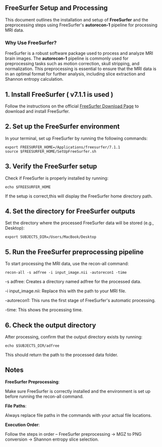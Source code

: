 ## FreeSurfer Setup and Processing

This document outlines the installation and setup of **FreeSurfer** and the preprocessing steps using FreeSurfer's **autorecon-1** pipeline for processing MRI data.

### Why Use FreeSurfer?

FreeSurfer is a robust software package used to process and analyze MRI brain images. The **autorecon-1** pipeline is commonly used for preprocessing tasks such as motion correction, skull stripping, and normalization. This preprocessing is essential to ensure that the MRI data is in an optimal format for further analysis, including slice extraction and Shannon entropy calculation.

## 1. **Install FreeSurfer ( v7.1.1 is used )**

Follow the instructions on the official [FreeSurfer Download Page](https://surfer.nmr.mgh.harvard.edu/fswiki/Download) to download and install FreeSurfer.

## 2. **Set up the FreeSurfer environment**
In your terminal, set up FreeSurfer by running the following commands:
      
```
export FREESURFER_HOME=/Applications/freesurfer/7.1.1
source $FREESURFER_HOME/SetUpFreeSurfer.sh
```

## 3. **Verify the FreeSurfer setup**
Check if FreeSurfer is properly installed by running:

```
echo $FREESURFER_HOME
```

  If the setup is correct,this will display the FreeSurfer home directory path.

## 4. **Set the directory for FreeSurfer outputs**
Set the directory where the processed FreeSurfer data will be stored (e.g., Desktop):

```
export SUBJECTS_DIR=/Users/MacBook/Desktop
```

## 5. **Run the FreeSurfer preprocessing pipeline**
To start processing the MRI data, use the recon-all command:

```
recon-all -s adfree -i input_image.nii -autorecon1 -time
```

  -s adfree: Creates a directory named adfree for the processed data.

  -i input_image.nii: Replace this with the path to your MRI file.

  -autorecon1: This runs the first stage of FreeSurfer's automatic processing.

  -time: This shows the processing time.

## 6. **Check the output directory**
After processing, confirm that the output directory exists by running:

```
echo $SUBJECTS_DIR/adfree
```

 This should return the path to the processed data folder.

## Notes

**FreeSurfer Preprocessing**: 

  Make sure FreeSurfer is correctly installed and the environment is set up before running the recon-all command.

**File Paths**: 

  Always replace file paths in the commands with your actual file locations. 

**Execution Order**: 

  Follow the steps in order – FreeSurfer preprocessing → MGZ to PNG conversion → Shannon entropy slice selection.
